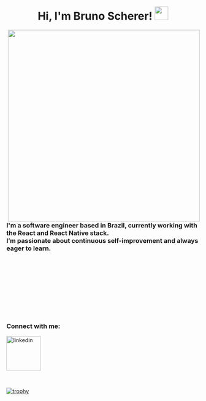 <h1  align="center">
  Hi, I'm Bruno Scherer!
  <img src="https://media.giphy.com/media/hvRJCLFzcasrR4ia7z/giphy.gif" width="35">
</h1>
<img align="right" src="https://github.com/user-attachments/assets/bf6dd599-717b-4fb4-ab20-740b67bc5c29" width="500">

<h3 align="left">
  I'm a software engineer based in Brazil, currently working with the React and React Native stack.<br>
  I’m passionate about continuous self-improvement and always eager to learn.
<br><br><br><br><br><br><br><br><br>
<h3 align="left">Connect with me:</h3>
<p align="left">
  <a href="https://linkedin.com/in/brunorphl" target="blank"><img align="center" src="https://cliply.co/wp-content/uploads/2021/02/372102050_LINKEDIN_ICON_TRANSPARENT_1080.gif" alt="linkedin" height="90" width="90" /></a>
</p>

&nbsp;
&nbsp;&nbsp;&nbsp;&nbsp;&nbsp;&nbsp;&nbsp;&nbsp;&nbsp;&nbsp;&nbsp;&nbsp;&nbsp;&nbsp;&nbsp;&nbsp;&nbsp;&nbsp;&nbsp;&nbsp;&nbsp;&nbsp;&nbsp;

[![trophy](https://github-profile-trophy.vercel.app/?username=brscherer&theme=tokyonight)](https://github.com/ryo-ma/github-profile-trophy)

